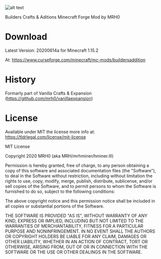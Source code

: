 ![alt text](https://github.com/mrh0/buildersaddition/blob/master/Builders.png?raw=true)

Builders Crafts & Aditions
Minecraft Forge Mod by MRH0

# Download

Latest Version: 20200614a for Minecraft 1.15.2

At: https://www.curseforge.com/minecraft/mc-mods/buildersaddition

# History

Formarly part of Vanilla Crafts & Expansion (https://github.com/mrh0/vanillaexpansion)

# License

Available under MIT the license more info at: https://tldrlegal.com/license/mit-license

MIT License

Copyright 2020 MRH0 (aka MRH/mrhminer/hminer.lll)

Permission is hereby granted, free of charge, to any person obtaining a copy
of this software and associated documentation files (the "Software"), to deal
in the Software without restriction, including without limitation the rights
to use, copy, modify, merge, publish, distribute, sublicense, and/or sell
copies of the Software, and to permit persons to whom the Software is
furnished to do so, subject to the following conditions:

The above copyright notice and this permission notice shall be included in all
copies or substantial portions of the Software.

THE SOFTWARE IS PROVIDED "AS IS", WITHOUT WARRANTY OF ANY KIND, EXPRESS OR
IMPLIED, INCLUDING BUT NOT LIMITED TO THE WARRANTIES OF MERCHANTABILITY,
FITNESS FOR A PARTICULAR PURPOSE AND NONINFRINGEMENT. IN NO EVENT SHALL THE
AUTHORS OR COPYRIGHT HOLDERS BE LIABLE FOR ANY CLAIM, DAMAGES OR OTHER
LIABILITY, WHETHER IN AN ACTION OF CONTRACT, TORT OR OTHERWISE, ARISING FROM,
OUT OF OR IN CONNECTION WITH THE SOFTWARE OR THE USE OR OTHER DEALINGS IN THE
SOFTWARE.
